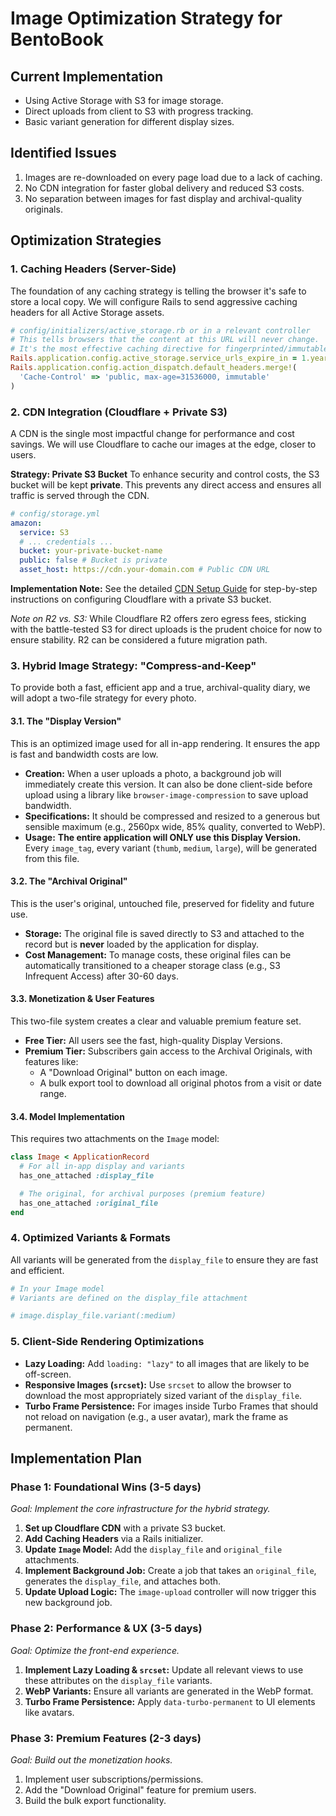 # Image Optimization Strategy for BentoBook

## Current Implementation
- Using Active Storage with S3 for image storage.
- Direct uploads from client to S3 with progress tracking.
- Basic variant generation for different display sizes.

## Identified Issues
1.  Images are re-downloaded on every page load due to a lack of caching.
2.  No CDN integration for faster global delivery and reduced S3 costs.
3.  No separation between images for fast display and archival-quality originals.

## Optimization Strategies

### 1. Caching Headers (Server-Side)
The foundation of any caching strategy is telling the browser it's safe to store a local copy. We will configure Rails to send aggressive caching headers for all Active Storage assets.

```ruby
# config/initializers/active_storage.rb or in a relevant controller
# This tells browsers that the content at this URL will never change.
# It's the most effective caching directive for fingerprinted/immutable assets.
Rails.application.config.active_storage.service_urls_expire_in = 1.year
Rails.application.config.action_dispatch.default_headers.merge!(
  'Cache-Control' => 'public, max-age=31536000, immutable'
)
```

### 2. CDN Integration (Cloudflare + Private S3)
A CDN is the single most impactful change for performance and cost savings. We will use Cloudflare to cache our images at the edge, closer to users.

**Strategy: Private S3 Bucket**
To enhance security and control costs, the S3 bucket will be kept **private**. This prevents any direct access and ensures all traffic is served through the CDN.

```yaml
# config/storage.yml
amazon:
  service: S3
  # ... credentials ...
  bucket: your-private-bucket-name
  public: false # Bucket is private
  asset_host: https://cdn.your-domain.com # Public CDN URL
```

**Implementation Note:** See the detailed [CDN Setup Guide](./cdn-for-images.md) for step-by-step instructions on configuring Cloudflare with a private S3 bucket.

*Note on R2 vs. S3:* While Cloudflare R2 offers zero egress fees, sticking with the battle-tested S3 for direct uploads is the prudent choice for now to ensure stability. R2 can be considered a future migration path.

### 3. Hybrid Image Strategy: "Compress-and-Keep"
To provide both a fast, efficient app and a true, archival-quality diary, we will adopt a two-file strategy for every photo.

#### 3.1. The "Display Version"
This is an optimized image used for all in-app rendering. It ensures the app is fast and bandwidth costs are low.

-   **Creation:** When a user uploads a photo, a background job will immediately create this version. It can also be done client-side before upload using a library like `browser-image-compression` to save upload bandwidth.
-   **Specifications:** It should be compressed and resized to a generous but sensible maximum (e.g., 2560px wide, 85% quality, converted to WebP).
-   **Usage:** **The entire application will ONLY use this Display Version.** Every `image_tag`, every variant (`thumb`, `medium`, `large`), will be generated from this file.

#### 3.2. The "Archival Original"
This is the user's original, untouched file, preserved for fidelity and future use.

-   **Storage:** The original file is saved directly to S3 and attached to the record but is **never** loaded by the application for display.
-   **Cost Management:** To manage costs, these original files can be automatically transitioned to a cheaper storage class (e.g., S3 Infrequent Access) after 30-60 days.

#### 3.3. Monetization & User Features
This two-file system creates a clear and valuable premium feature set.

-   **Free Tier:** All users see the fast, high-quality Display Versions.
-   **Premium Tier:** Subscribers gain access to the Archival Originals, with features like:
    -   A "Download Original" button on each image.
    -   A bulk export tool to download all original photos from a visit or date range.

#### 3.4. Model Implementation
This requires two attachments on the `Image` model:

```ruby
class Image < ApplicationRecord
  # For all in-app display and variants
  has_one_attached :display_file

  # The original, for archival purposes (premium feature)
  has_one_attached :original_file
end
```

### 4. Optimized Variants & Formats
All variants will be generated from the `display_file` to ensure they are fast and efficient.

```ruby
# In your Image model
# Variants are defined on the display_file attachment

# image.display_file.variant(:medium)
```

### 5. Client-Side Rendering Optimizations
-   **Lazy Loading:** Add `loading: "lazy"` to all images that are likely to be off-screen.
-   **Responsive Images (`srcset`):** Use `srcset` to allow the browser to download the most appropriately sized variant of the `display_file`.
-   **Turbo Frame Persistence:** For images inside Turbo Frames that should not reload on navigation (e.g., a user avatar), mark the frame as permanent.

## Implementation Plan

### Phase 1: Foundational Wins (3-5 days)
*Goal: Implement the core infrastructure for the hybrid strategy.*
1.  **Set up Cloudflare CDN** with a private S3 bucket.
2.  **Add Caching Headers** via a Rails initializer.
3.  **Update `Image` Model:** Add the `display_file` and `original_file` attachments.
4.  **Implement Background Job:** Create a job that takes an `original_file`, generates the `display_file`, and attaches both.
5.  **Update Upload Logic:** The `image-upload` controller will now trigger this new background job.

### Phase 2: Performance & UX (3-5 days)
*Goal: Optimize the front-end experience.*
1.  **Implement Lazy Loading & `srcset`:** Update all relevant views to use these attributes on the `display_file` variants.
2.  **WebP Variants:** Ensure all variants are generated in the WebP format.
3.  **Turbo Frame Persistence:** Apply `data-turbo-permanent` to UI elements like avatars.

### Phase 3: Premium Features (2-3 days)
*Goal: Build out the monetization hooks.*
1.  Implement user subscriptions/permissions.
2.  Add the "Download Original" feature for premium users.
3.  Build the bulk export functionality.
